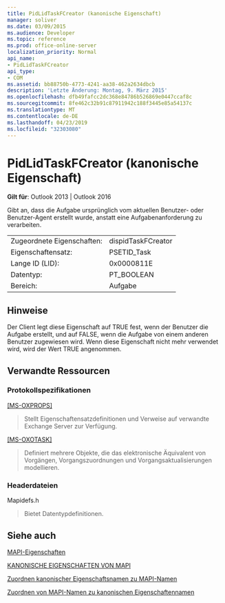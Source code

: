 ```yaml
---
title: PidLidTaskFCreator (kanonische Eigenschaft)
manager: soliver
ms.date: 03/09/2015
ms.audience: Developer
ms.topic: reference
ms.prod: office-online-server
localization_priority: Normal
api_name:
- PidLidTaskFCreator
api_type:
- COM
ms.assetid: bb88750b-4773-4241-aa38-462a2634dbcb
description: 'Letzte Änderung: Montag, 9. März 2015'
ms.openlocfilehash: dfb49fafcc2dc368e84786b526869e0447ccaf8c
ms.sourcegitcommit: 8fe462c32b91c87911942c188f3445e85a54137c
ms.translationtype: MT
ms.contentlocale: de-DE
ms.lasthandoff: 04/23/2019
ms.locfileid: "32303080"
---
```

# <a name="pidlidtaskfcreator-canonical-property"></a>PidLidTaskFCreator (kanonische Eigenschaft)

  
  
**Gilt für**: Outlook 2013 | Outlook 2016 
  
Gibt an, dass die Aufgabe ursprünglich vom aktuellen Benutzer- oder Benutzer-Agent erstellt wurde, anstatt eine Aufgabenanforderung zu verarbeiten.
  
|||
|:-----|:-----|
|Zugeordnete Eigenschaften:  <br/> |dispidTaskFCreator  <br/> |
|Eigenschaftensatz:  <br/> |PSETID_Task  <br/> |
|Lange ID (LID):  <br/> |0x0000811E  <br/> |
|Datentyp:  <br/> |PT_BOOLEAN  <br/> |
|Bereich:  <br/> |Aufgabe  <br/> |
   
## <a name="remarks"></a>Hinweise

Der Client legt diese Eigenschaft auf TRUE fest, wenn der Benutzer die Aufgabe erstellt, und auf FALSE, wenn die Aufgabe von einem anderen Benutzer zugewiesen wird. Wenn diese Eigenschaft nicht mehr verwendet wird, wird der Wert TRUE angenommen.
  
## <a name="related-resources"></a>Verwandte Ressourcen

### <a name="protocol-specifications"></a>Protokollspezifikationen

[[MS-OXPROPS]](https://msdn.microsoft.com/library/f6ab1613-aefe-447d-a49c-18217230b148%28Office.15%29.aspx)
  
> Stellt Eigenschaftensatzdefinitionen und Verweise auf verwandte Exchange Server zur Verfügung.
    
[[MS-OXOTASK]](https://msdn.microsoft.com/library/55600ec0-6195-4730-8436-59c7931ef27e%28Office.15%29.aspx)
  
> Definiert mehrere Objekte, die das elektronische Äquivalent von Vorgängen, Vorgangszuordnungen und Vorgangsaktualisierungen modellieren.
    
### <a name="header-files"></a>Headerdateien

Mapidefs.h
  
> Bietet Datentypdefinitionen.
    
## <a name="see-also"></a>Siehe auch



[MAPI-Eigenschaften](mapi-properties.md)
  
[KANONISCHE EIGENSCHAFTEN VON MAPI](mapi-canonical-properties.md)
  
[Zuordnen kanonischer Eigenschaftsnamen zu MAPI-Namen](mapping-canonical-property-names-to-mapi-names.md)
  
[Zuordnen von MAPI-Namen zu kanonischen Eigenschaftennamen](mapping-mapi-names-to-canonical-property-names.md)

